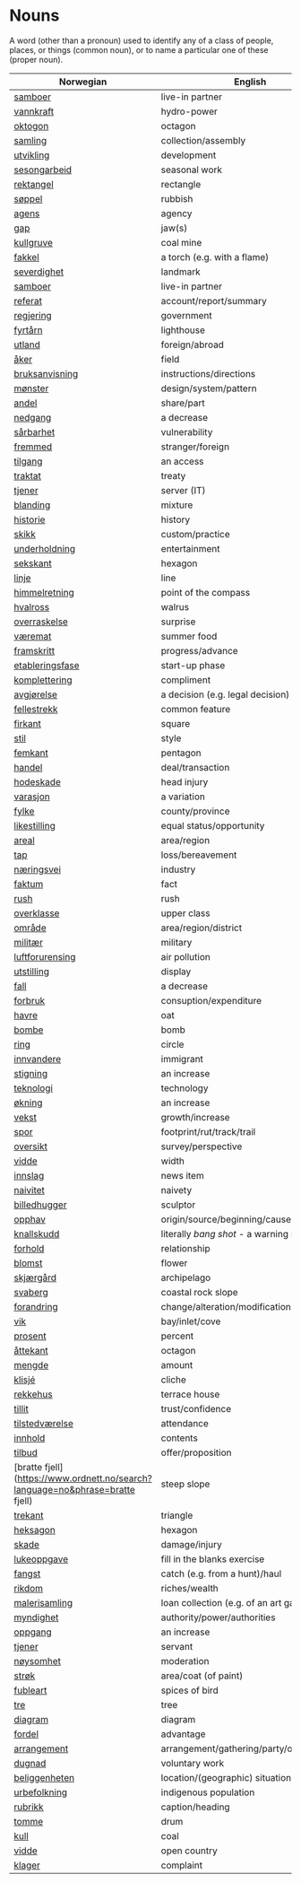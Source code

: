 # Nouns

A word (other than a pronoun) used to identify any of a class of people, places, or things (common noun), or to name a particular one of these (proper noun).

| Norwegian | English | Gender |
| --- | --- | --- |
| [samboer](https://www.ordnett.no/search?language=no&phrase=samboer) | live-in partner | m |
| [vannkraft](https://www.ordnett.no/search?language=no&phrase=vannkraft) | hydro-power | m |
| [oktogon](https://www.ordnett.no/search?language=no&phrase=oktogon) | octagon | m |
| [samling](https://www.ordnett.no/search?language=no&phrase=samling) | collection/assembly | m |
| [utvikling](https://www.ordnett.no/search?language=no&phrase=utvikling) | development | m |
| [sesongarbeid](https://www.ordnett.no/search?language=no&phrase=sesongarbeid) | seasonal work | i |
| [rektangel](https://www.ordnett.no/search?language=no&phrase=rektangel) | rectangle | i |
| [søppel](https://www.ordnett.no/search?language=no&phrase=søppel) | rubbish | i |
| [agens](https://www.ordnett.no/search?language=no&phrase=agens) | agency | m |
| [gap](https://www.ordnett.no/search?language=no&phrase=gap) | jaw(s) | m |
| [kullgruve](https://www.ordnett.no/search?language=no&phrase=kullgruve) | coal mine | m |
| [fakkel](https://www.ordnett.no/search?language=no&phrase=fakkel) | a torch (e.g. with a flame) | m |
| [severdighet](https://www.ordnett.no/search?language=no&phrase=severdighet) | landmark | m |
| [samboer](https://www.ordnett.no/search?language=no&phrase=samboer) | live-in partner | m |
| [referat](https://www.ordnett.no/search?language=no&phrase=referat) | account/report/summary | i |
| [regjering](https://www.ordnett.no/search?language=no&phrase=regjering) | government | m |
| [fyrtårn](https://www.ordnett.no/search?language=no&phrase=fyrtårn) | lighthouse | i |
| [utland](https://www.ordnett.no/search?language=no&phrase=utland) | foreign/abroad | m |
| [åker](https://www.ordnett.no/search?language=no&phrase=åker) | field | m |
| [bruksanvisning](https://www.ordnett.no/search?language=no&phrase=bruksanvisning) | instructions/directions | m |
| [mønster](https://www.ordnett.no/search?language=no&phrase=mønster) | design/system/pattern | i |
| [andel](https://www.ordnett.no/search?language=no&phrase=andel) | share/part | m |
| [nedgang](https://www.ordnett.no/search?language=no&phrase=nedgang) | a decrease | m |
| [sårbarhet](https://www.ordnett.no/search?language=no&phrase=sårbarhet) | vulnerability | m |
| [fremmed](https://www.ordnett.no/search?language=no&phrase=fremmed) | stranger/foreign | m |
| [tilgang](https://www.ordnett.no/search?language=no&phrase=tilgang) | an access | i |
| [traktat](https://www.ordnett.no/search?language=no&phrase=traktat) | treaty | m |
| [tjener](https://www.ordnett.no/search?language=no&phrase=tjener) | server (IT) | m |
| [blanding](https://www.ordnett.no/search?language=no&phrase=blanding) | mixture | m |
| [historie](https://www.ordnett.no/search?language=no&phrase=historie) | history | m/f |
| [skikk](https://www.ordnett.no/search?language=no&phrase=skikk) | custom/practice | m |
| [underholdning](https://www.ordnett.no/search?language=no&phrase=underholdning) | entertainment | m |
| [sekskant](https://www.ordnett.no/search?language=no&phrase=sekskant) | hexagon | m |
| [linje](https://www.ordnett.no/search?language=no&phrase=linje) | line | m |
| [himmelretning](https://www.ordnett.no/search?language=no&phrase=himmelretning) | point of the compass | m |
| [hvalross](https://www.ordnett.no/search?language=no&phrase=hvalross) | walrus | m |
| [overraskelse](https://www.ordnett.no/search?language=no&phrase=overraskelse) | surprise | m |
| [væremat](https://www.ordnett.no/search?language=no&phrase=væremat) | summer food | m |
| [framskritt](https://www.ordnett.no/search?language=no&phrase=framskritt) | progress/advance | i |
| [etableringsfase](https://www.ordnett.no/search?language=no&phrase=etableringsfase) | start-up phase | m |
| [komplettering](https://www.ordnett.no/search?language=no&phrase=komplettering) | compliment | m |
| [avgjørelse](https://www.ordnett.no/search?language=no&phrase=avgjørelse) | a decision (e.g. legal decision) | m |
| [fellestrekk](https://www.ordnett.no/search?language=no&phrase=fellestrekk) | common feature | i |
| [firkant](https://www.ordnett.no/search?language=no&phrase=firkant) | square | m |
| [stil](https://www.ordnett.no/search?language=no&phrase=stil) | style | m |
| [femkant](https://www.ordnett.no/search?language=no&phrase=femkant) | pentagon | m |
| [handel](https://www.ordnett.no/search?language=no&phrase=handel) | deal/transaction | m |
| [hodeskade](https://www.ordnett.no/search?language=no&phrase=hodeskade) | head injury | m |
| [varasjon](https://www.ordnett.no/search?language=no&phrase=varasjon) | a variation | m |
| [fylke](https://www.ordnett.no/search?language=no&phrase=fylke) | county/province | i |
| [likestilling](https://www.ordnett.no/search?language=no&phrase=likestilling) | equal status/opportunity | m |
| [areal](https://www.ordnett.no/search?language=no&phrase=areal) | area/region | i |
| [tap](https://www.ordnett.no/search?language=no&phrase=tap) | loss/bereavement | i |
| [næringsvei](https://www.ordnett.no/search?language=no&phrase=næringsvei) | industry | m |
| [faktum](https://www.ordnett.no/search?language=no&phrase=faktum) | fact | i |
| [rush](https://www.ordnett.no/search?language=no&phrase=rush) | rush | i |
| [overklasse](https://www.ordnett.no/search?language=no&phrase=overklasse) | upper class | m |
| [område](https://www.ordnett.no/search?language=no&phrase=område) | area/region/district | i |
| [militær](https://www.ordnett.no/search?language=no&phrase=militær) | military | m |
| [luftforurensing](https://www.ordnett.no/search?language=no&phrase=luftforurensing) | air pollution | m |
| [utstilling](https://www.ordnett.no/search?language=no&phrase=utstilling) | display | m |
| [fall](https://www.ordnett.no/search?language=no&phrase=fall) | a decrease | i |
| [forbruk](https://www.ordnett.no/search?language=no&phrase=forbruk) | consuption/expenditure | i |
| [havre](https://www.ordnett.no/search?language=no&phrase=havre) | oat | m |
| [bombe](https://www.ordnett.no/search?language=no&phrase=bombe) | bomb | m |
| [ring](https://www.ordnett.no/search?language=no&phrase=ring) | circle | m |
| [innvandere](https://www.ordnett.no/search?language=no&phrase=innvandere) | immigrant | m |
| [stigning](https://www.ordnett.no/search?language=no&phrase=stigning) | an increase | m |
| [teknologi](https://www.ordnett.no/search?language=no&phrase=teknologi) | technology | m |
| [økning](https://www.ordnett.no/search?language=no&phrase=økning) | an increase | m |
| [vekst](https://www.ordnett.no/search?language=no&phrase=vekst) | growth/increase | m |
| [spor](https://www.ordnett.no/search?language=no&phrase=spor) | footprint/rut/track/trail | i |
| [oversikt](https://www.ordnett.no/search?language=no&phrase=oversikt) | survey/perspective | m |
| [vidde](https://www.ordnett.no/search?language=no&phrase=vidde) | width | m/f |
| [innslag](https://www.ordnett.no/search?language=no&phrase=innslag) | news item | i |
| [naivitet](https://www.ordnett.no/search?language=no&phrase=naivitet) | naivety | m |
| [billedhugger](https://www.ordnett.no/search?language=no&phrase=billedhugger) | sculptor | m |
| [opphav](https://www.ordnett.no/search?language=no&phrase=opphav) | origin/source/beginning/cause | i |
| [knallskudd](https://www.ordnett.no/search?language=no&phrase=knallskudd) | literally _bang shot_ - a warning shot gun | i |
| [forhold](https://www.ordnett.no/search?language=no&phrase=forhold) | relationship | i |
| [blomst](https://www.ordnett.no/search?language=no&phrase=blomst) | flower | m |
| [skjærgård](https://www.ordnett.no/search?language=no&phrase=skjærgård) | archipelago | m |
| [svaberg](https://www.ordnett.no/search?language=no&phrase=svaberg) | coastal rock slope | i |
| [forandring](https://www.ordnett.no/search?language=no&phrase=forandring) | change/alteration/modification | m |
| [vik](https://www.ordnett.no/search?language=no&phrase=vik) | bay/inlet/cove | m |
| [prosent](https://www.ordnett.no/search?language=no&phrase=prosent) | percent | m |
| [åttekant](https://www.ordnett.no/search?language=no&phrase=åttekant) | octagon | m |
| [mengde](https://www.ordnett.no/search?language=no&phrase=mengde) | amount | m |
| [klisjé](https://www.ordnett.no/search?language=no&phrase=klisjé) | cliche | m |
| [rekkehus](https://www.ordnett.no/search?language=no&phrase=rekkehus) | terrace house | i |
| [tillit](https://www.ordnett.no/search?language=no&phrase=tillit) | trust/confidence | m |
| [tilstedværelse](https://www.ordnett.no/search?language=no&phrase=tilstedværelse) | attendance | i |
| [innhold](https://www.ordnett.no/search?language=no&phrase=innhold) | contents | i |
| [tilbud](https://www.ordnett.no/search?language=no&phrase=tilbud) | offer/proposition | i |
| [bratte fjell](https://www.ordnett.no/search?language=no&phrase=bratte fjell) | steep slope | m |
| [trekant](https://www.ordnett.no/search?language=no&phrase=trekant) | triangle | m |
| [heksagon](https://www.ordnett.no/search?language=no&phrase=heksagon) | hexagon | m |
| [skade](https://www.ordnett.no/search?language=no&phrase=skade) | damage/injury | m |
| [lukeoppgave](https://www.ordnett.no/search?language=no&phrase=lukeoppgave) | fill in the blanks exercise | m |
| [fangst](https://www.ordnett.no/search?language=no&phrase=fangst) | catch (e.g. from a hunt)/haul | m |
| [rikdom](https://www.ordnett.no/search?language=no&phrase=rikdom) | riches/wealth | m |
| [malerisamling](https://www.ordnett.no/search?language=no&phrase=malerisamling) | loan collection (e.g. of an art gallery) | m |
| [myndighet](https://www.ordnett.no/search?language=no&phrase=myndighet) | authority/power/authorities | m |
| [oppgang](https://www.ordnett.no/search?language=no&phrase=oppgang) | an increase | m |
| [tjener](https://www.ordnett.no/search?language=no&phrase=tjener) | servant | m |
| [nøysomhet](https://www.ordnett.no/search?language=no&phrase=nøysomhet) | moderation | m |
| [strøk](https://www.ordnett.no/search?language=no&phrase=strøk) | area/coat (of paint) | i |
| [fubleart](https://www.ordnett.no/search?language=no&phrase=fubleart) | spices of bird | m/f |
| [tre](https://www.ordnett.no/search?language=no&phrase=tre) | tree | i |
| [diagram](https://www.ordnett.no/search?language=no&phrase=diagram) | diagram | i |
| [fordel](https://www.ordnett.no/search?language=no&phrase=fordel) | advantage | m |
| [arrangement](https://www.ordnett.no/search?language=no&phrase=arrangement) | arrangement/gathering/party/organisation | i |
| [dugnad](https://www.ordnett.no/search?language=no&phrase=dugnad) | voluntary work | m |
| [beliggenheten](https://www.ordnett.no/search?language=no&phrase=beliggenheten) | location/(geographic) situation | m/f |
| [urbefolkning](https://www.ordnett.no/search?language=no&phrase=urbefolkning) | indigenous population | m |
| [rubrikk](https://www.ordnett.no/search?language=no&phrase=rubrikk) | caption/heading | m |
| [tomme](https://www.ordnett.no/search?language=no&phrase=tomme) | drum | m |
| [kull](https://www.ordnett.no/search?language=no&phrase=kull) | coal | i |
| [vidde](https://www.ordnett.no/search?language=no&phrase=vidde) | open country | m |
| [klager](https://www.ordnett.no/search?language=no&phrase=klager) | complaint | m |

